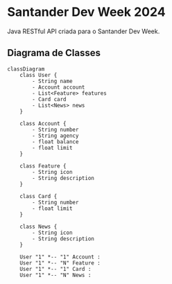 # Santander Dev Week 2024
Java RESTful API criada para o Santander Dev Week.

## Diagrama de Classes

```mermaid
classDiagram
    class User {
        - String name
        - Account account
        - List<Feature> features
        - Card card
        - List<News> news
    }

    class Account {
        - String number
        - String agency
        - float balance
        - float limit
    }

    class Feature {
        - String icon
        - String description
    }

    class Card {
        - String number
        - float limit
    }

    class News {
        - String icon
        - String description
    }

    User "1" *-- "1" Account : 
    User "1" *-- "N" Feature : 
    User "1" *-- "1" Card : 
    User "1" *-- "N" News : 
```
